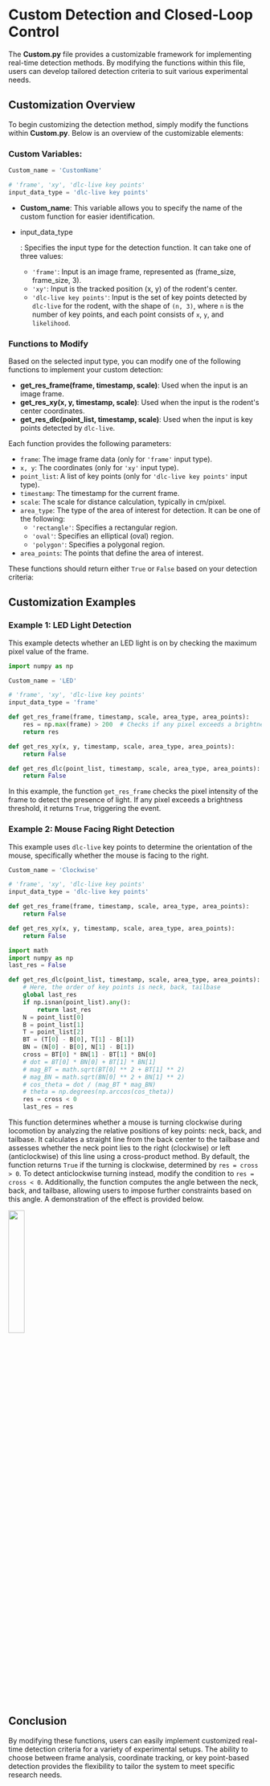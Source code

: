 # Custom Detection and Closed-Loop Control

The **Custom.py** file provides a customizable framework for implementing real-time detection methods. By modifying the functions within this file, users can develop tailored detection criteria to suit various experimental needs.



## Customization Overview

To begin customizing the detection method, simply modify the functions within **Custom.py**. Below is an overview of the customizable elements:

### Custom Variables:

```python
Custom_name = 'CustomName'

# 'frame', 'xy', 'dlc-live key points'
input_data_type = 'dlc-live key points'
```

- **Custom_name**: This variable allows you to specify the name of the custom function for easier identification.

- input_data_type

  : Specifies the input type for the detection function. It can take one of three values:

  - `'frame'`: Input is an image frame, represented as (frame_size, frame_size, 3).
  - `'xy'`: Input is the tracked position (x, y) of the rodent's center.
  - `'dlc-live key points'`: Input is the set of key points detected by `dlc-live` for the rodent, with the shape of `(n, 3)`, where `n` is the number of key points, and each point consists of `x`, `y`, and `likelihood`.

### Functions to Modify

Based on the selected input type, you can modify one of the following functions to implement your custom detection:

- **get_res_frame(frame, timestamp, scale)**: Used when the input is an image frame.
- **get_res_xy(x, y, timestamp, scale)**: Used when the input is the rodent's center coordinates.
- **get_res_dlc(point_list, timestamp, scale)**: Used when the input is key points detected by `dlc-live`.

Each function provides the following parameters:

- `frame`: The image frame data (only for `'frame'` input type).
- `x, y`: The coordinates (only for `'xy'` input type).
- `point_list`: A list of key points (only for `'dlc-live key points'` input type).
- `timestamp`: The timestamp for the current frame.
- `scale`: The scale for distance calculation, typically in cm/pixel.
- `area_type`: The type of the area of interest for detection. It can be one of the following:
  - `'rectangle'`: Specifies a rectangular region.
  - `'oval'`: Specifies an elliptical (oval) region.
  - `'polygon'`: Specifies a polygonal region.
- `area_points`: The points that define the area of interest. 

These functions should return either `True` or `False` based on your detection criteria:





## Customization Examples

### Example 1: LED Light Detection

This example detects whether an LED light is on by checking the maximum pixel value of the frame.

```python
import numpy as np

Custom_name = 'LED'

# 'frame', 'xy', 'dlc-live key points'
input_data_type = 'frame'

def get_res_frame(frame, timestamp, scale, area_type, area_points):
    res = np.max(frame) > 200  # Checks if any pixel exceeds a brightness threshold
    return res

def get_res_xy(x, y, timestamp, scale, area_type, area_points):
    return False

def get_res_dlc(point_list, timestamp, scale, area_type, area_points):
    return False
```

In this example, the function `get_res_frame` checks the pixel intensity of the frame to detect the presence of light.  If any pixel exceeds a brightness threshold, it returns `True`, triggering the event.

### Example 2: Mouse Facing Right Detection

This example uses `dlc-live` key points to determine the orientation of the mouse, specifically whether the mouse is facing to the right.

```python
Custom_name = 'Clockwise'

# 'frame', 'xy', 'dlc-live key points'
input_data_type = 'dlc-live key points'

def get_res_frame(frame, timestamp, scale, area_type, area_points):
    return False

def get_res_xy(x, y, timestamp, scale, area_type, area_points):
    return False

import math
import numpy as np
last_res = False

def get_res_dlc(point_list, timestamp, scale, area_type, area_points):
    # Here, the order of key points is neck, back, tailbase
    global last_res
    if np.isnan(point_list).any():
        return last_res
    N = point_list[0]
    B = point_list[1]
    T = point_list[2]
    BT = (T[0] - B[0], T[1] - B[1])
    BN = (N[0] - B[0], N[1] - B[1])
    cross = BT[0] * BN[1] - BT[1] * BN[0]
    # dot = BT[0] * BN[0] + BT[1] * BN[1]
    # mag_BT = math.sqrt(BT[0] ** 2 + BT[1] ** 2)
    # mag_BN = math.sqrt(BN[0] ** 2 + BN[1] ** 2)
    # cos_theta = dot / (mag_BT * mag_BN)
    # theta = np.degrees(np.arccos(cos_theta))
    res = cross < 0
    last_res = res
```

This function determines whether a mouse is turning clockwise during locomotion by analyzing the relative positions of key points: neck, back, and tailbase. It calculates a straight line from the back center to the tailbase and assesses whether the neck point lies to the right (clockwise) or left (anticlockwise) of this line using a cross-product method. By default, the function returns `True` if the turning is clockwise, determined by `res = cross > 0`. To detect anticlockwise turning instead, modify the condition to `res = cross < 0`. Additionally, the function computes the angle between the neck, back, and tailbase, allowing users to impose further constraints based on this angle. A demonstration of the effect is provided below.

<img src="assets/clockwise_detection_example.gif" width="25%">



## Conclusion

By modifying these functions, users can easily implement customized real-time detection criteria for a variety of experimental setups. The ability to choose between frame analysis, coordinate tracking, or key point-based detection provides the flexibility to tailor the system to meet specific research needs.